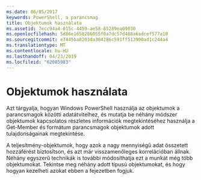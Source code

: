 ```yaml
---
ms.date: 06/05/2017
keywords: PowerShell, a parancsmag
title: Objektumok használata
ms.assetid: 7ecc94a4-015c-4459-ae58-85289ea09030
ms.openlocfilehash: 5d86e1658286055f8a7dc57d488a6adcef577a10
ms.sourcegitcommit: e7445ba8203da304286c591ff513900ad1c244a4
ms.translationtype: MT
ms.contentlocale: hu-HU
ms.lasthandoff: 04/23/2019
ms.locfileid: "62085983"
---
```

# <a name="working-with-objects"></a>Objektumok használata

Azt tárgyalja, hogyan Windows PowerShell használja az objektumok a parancsmagok közötti adatátvitelhez, és mutatja be néhány módszer objektumok kapcsolatos részletes információk megtekintéséhez használja a Get-Member és formátum parancsmagok objektumok adott tulajdonságainak megtekintése.

A teljesítmény-objektumok, hogy azok a nagy mennyiségű adat összetett hozzáférést biztosítson, és azt már visszamenőleges korrelációban állnak. Néhány egyszerű technikák is további módosíthatja ezt a munkát még több objektumokat. Tekintse meg néhány adott típusú objektumokat, és hogy hogyan kezelheti azokat ebben a fejezetben fogjuk.